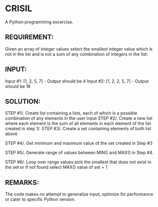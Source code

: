 # CRISIL
A Python programming excercise.

REQUIREMENT:
------------
Given an array of integer values select the smallest integer value which is not in
the list and is not a sum of any combination of integers in the list:

INPUT:
------------
Input #1: [1, 2, 5, 7] - Output should be 4
Input #2: [1, 2, 2, 5, 7] - Output should be 18

SOLUTION:
------------

STEP #1/. Create list containing a lists, each of which is a possible combination
               of any elements in the user input
STEP #2/. Create a new list where each element is the sum of all elements in each
               element of the list created in step 1/.
STEP #3/. Create a set containing elements of both list above

STEP #4/. Get minimum and maximum value of the set created in Step #3

STEP #5/. Generate range of values between MIN() and MAX() in Step #4.

STEP #6/. Loop over range values pick the smallest that does not exist
                in the set or if not found select MAX() value of set + 1
                
REMARKS:
------------
The code makes no attempt to generalize input, optimize for performance or cater to specific Python version.
